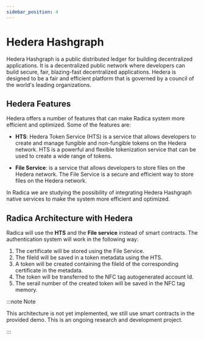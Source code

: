 ```yaml
---
sidebar_position: 4
---
```


# Hedera Hashgraph

Hedera Hashgraph is a public distributed ledger for building decentralized applications. It is a decentralized public network where developers can build secure, fair, blazing-fast decentralized applications. Hedera is designed to be a fair and efficient platform that is governed by a council of the world's leading organizations.

## Hedera Features

Hedera offers a number of features that can make Radica system more efficient and optimized. Some of the features are:

- **HTS**: Hedera Token Service (HTS) is a service that allows developers to create and manage fungible and non-fungible tokens on the Hedera network. HTS is a powerful and flexible tokenization service that can be used to create a wide range of tokens.

- **File Service**: is a service that allows developers to store files on the Hedera network. The File Service is a secure and efficient way to store files on the Hedera network.

In Radica we are studying the possibility of integrating Hedera Hashgraph native services to make the system more efficient and optimized.

## Radica Architecture with Hedera

Radica will use the **HTS** and the **File service** instead of smart contracts. The authentication system will work in the following way:

1. The certificate will be stored using the File Service.
2. The fileId will be saved in a token metadata using the HTS.
3. A token will be created containing the fileId of the corresponding certificate in the metadata.
4. The token will be transferred to the NFC tag autogenerated account Id.
5. The serail number of the created token will be saved in the NFC tag memory.

:::note Note

This architecture is not yet implemented, we still use smart contracts in the provided demo. This is an ongoing research and development project.

:::
